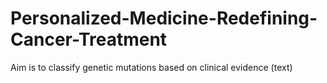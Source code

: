 # Personalized-Medicine-Redefining-Cancer-Treatment
Aim is to classify genetic mutations based on clinical evidence (text)
